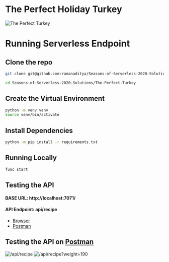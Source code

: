 # The Perfect Holiday Turkey
![The Perfect Turkey](https://raw.githubusercontent.com/microsoft/Seasons-of-Serverless/main/graphics/banner-1.png)

# Running Serverless Endpoint
## Clone the repo
```bash
git clone git@github.com:ramanaditya/Seasons-of-Serverless-2020-Solutions.git

cd Seasons-of-Serverless-2020-Solutions/The-Perfect-Turkey
```

## Create the Virtual Environment
```bash
python -m venv venv
source venv/bin/activate
```

## Install Dependencies
```bash
python -m pip install -r requirements.txt
```

## Running Locally
```bash
func start
```

## Testing the API
#### BASE URL: http://localhost:7071/
#### API Endpoint: api/recipe
- [Browser](http://localhost:7071/api/recipe)
- [Postman](https://www.postman.com/)

## Testing the API on [Postman](https://www.postman.com/)
![/api/recipe](1-1.png)
![/api/recipe?weight=190](1-2.png)

